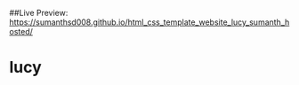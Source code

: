 ##Live Preview: https://sumanthsd008.github.io/html_css_template_website_lucy_sumanth_hosted/

# lucy
